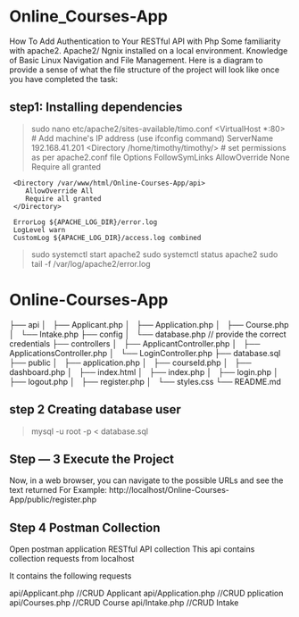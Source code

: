 # Online_Courses-App
How To Add Authentication to Your RESTful API with Php
Some familiarity with apache2. Apache2/ Ngnix installed on a local environment. Knowledge of Basic Linux Navigation and File Management. Here is a diagram to provide a sense of what the file structure of the project will look like once you have completed the task:
## step1: Installing dependencies
 > sudo nano etc/apache2/sites-available/timo.conf 
<VirtualHost *:80>
     # Add machine's IP address (use ifconfig command)
     ServerName 192.168.41.201
     <Directory /home/timothy/timothy/>
     		# set permissions as per apache2.conf file
            Options FollowSymLinks
            AllowOverride None
            Require all granted
     </Directory>

     <Directory /var/www/html/Online-Courses-App/api>
        AllowOverride All
        Require all granted
     </Directory>

     ErrorLog ${APACHE_LOG_DIR}/error.log
     LogLevel warn
     CustomLog ${APACHE_LOG_DIR}/access.log combined
</VirtualHost>

 > sudo systemctl start apache2
 > sudo systemctl status apache2
 > sudo tail -f /var/log/apache2/error.log


# Online-Courses-App
├── api
│   ├── Applicant.php
│   ├── Application.php
│   ├── Course.php
│   └── Intake.php
├── config
│   └── database.php // provide the correct credentials
├── controllers
│   ├── ApplicantController.php
│   ├── ApplicationsController.php
│   └── LoginController.php
├── database.sql
├── public
│   ├── application.php
│   ├── courseId.php
│   ├── dashboard.php
│   ├── index.html
│   ├── index.php
│   ├── login.php
│   ├── logout.php
│   ├── register.php
│   └── styles.css
└── README.md


## step 2 Creating database user
 > mysql -u root -p < database.sql

## Step — 3 Execute the Project
Now, in a web browser, you can navigate to the possible URLs and see the text returned 
For Example: http://localhost/Online-Courses-App/public/register.php

## Step 4 Postman Collection
Open postman application
RESTful API collection
This api contains collection requests from localhost

It contains the following requests

  api/Applicant.php //CRUD Applicant
  api/Application.php //CRUD pplication
  api/Courses.php //CRUD Course
  api/Intake.php //CRUD Intake

